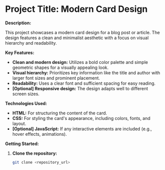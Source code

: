 # Project Title: Modern Card Design

**Description:**

This project showcases a modern card design for a blog post or article. The design features a clean and minimalist aesthetic with a focus on visual hierarchy and readability.

**Key Features:**

* **Clean and modern design:** Utilizes a bold color palette and simple geometric shapes for a visually appealing look.
* **Visual hierarchy:** Prioritizes key information like the title and author with larger font sizes and prominent placement.
* **Readability:** Uses a clear font and sufficient spacing for easy reading.
* **[Optional] Responsive design:** The design adapts well to different screen sizes.

**Technologies Used:**

* **HTML:** For structuring the content of the card.
* **CSS:** For styling the card's appearance, including colors, fonts, and layout.
* **[Optional] JavaScript:** If any interactive elements are included (e.g., hover effects, animations).

**Getting Started:**

1. **Clone the repository:**
   ```bash
   git clone <repository_url>
